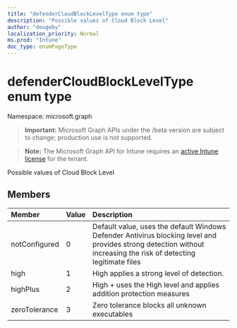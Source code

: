 ```yaml
---
title: "defenderCloudBlockLevelType enum type"
description: "Possible values of Cloud Block Level"
author: "dougeby"
localization_priority: Normal
ms.prod: "Intune"
doc_type: enumPageType
---
```


# defenderCloudBlockLevelType enum type

Namespace: microsoft.graph

> **Important:** Microsoft Graph APIs under the /beta version are subject to change; production use is not supported.

> **Note:** The Microsoft Graph API for Intune requires an [active Intune license](https://go.microsoft.com/fwlink/?linkid=839381) for the tenant.

Possible values of Cloud Block Level

## Members
|Member|Value|Description|
|:---|:---|:---|
|notConfigured|0|Default value, uses the default Windows Defender Antivirus blocking level and provides strong detection without increasing the risk of detecting legitimate files|
|high|1|High applies a strong level of detection.|
|highPlus|2|High + uses the High level and applies addition protection measures|
|zeroTolerance|3|Zero tolerance blocks all unknown executables|



